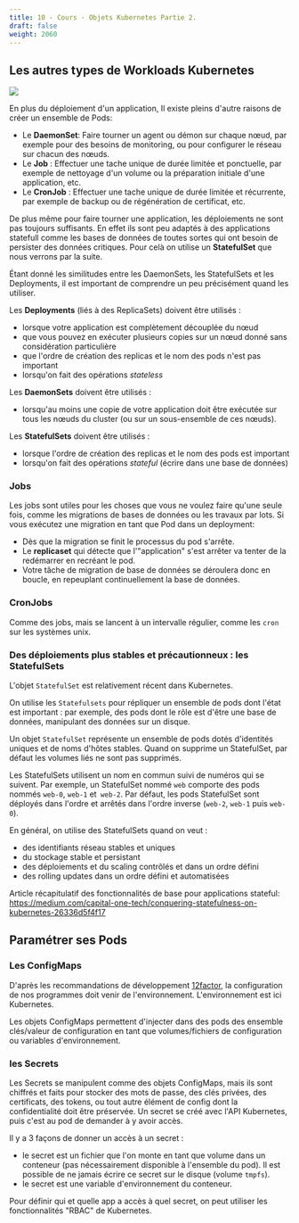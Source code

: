 ```yaml
---
title: 10 - Cours - Objets Kubernetes Partie 2.
draft: false
weight: 2060
---
```



## Les autres types de Workloads Kubernetes

![](../../images/kubernetes/k8s_objects_hierarchy.png?width=600px)

En plus du déploiement d'un application, Il existe pleins d'autre raisons de créer un ensemble de Pods:

- Le **DaemonSet**: Faire tourner un agent ou démon sur chaque nœud, par exemple pour des besoins de monitoring, ou pour configurer le réseau sur chacun des nœuds.
- Le **Job** : Effectuer une tache unique de durée limitée et ponctuelle, par exemple de nettoyage d'un volume ou la préparation initiale d'une application, etc.
- Le **CronJob** : Effectuer une tache unique de durée limitée et récurrente, par exemple de backup ou de régénération de certificat, etc.

De plus même pour faire tourner une application, les déploiements ne sont pas toujours suffisants. En effet ils sont peu adaptés à des applications statefull comme les bases de données de toutes sortes qui ont besoin de persister des données critiques. Pour celà on utilise un **StatefulSet** que nous verrons par la suite.

Étant donné les similitudes entre les DaemonSets, les StatefulSets et les Deployments, il est important de comprendre un peu précisément quand les utiliser.

Les **Deployments** (liés à des ReplicaSets) doivent être utilisés :

  - lorsque votre application est complètement découplée du nœud
  - que vous pouvez en exécuter plusieurs copies sur un nœud donné sans considération particulière
  - que l'ordre de création des replicas et le nom des pods n'est pas important
  - lorsqu'on fait des opérations *stateless*

Les **DaemonSets** doivent être utilisés :
  - lorsqu'au moins une copie de votre application doit être exécutée sur tous les nœuds du cluster (ou sur un sous-ensemble de ces nœuds).

Les **StatefulSets** doivent être utilisés :
  - lorsque l'ordre de création des replicas et le nom des pods est important
  - lorsqu'on fait des opérations *stateful* (écrire dans une base de données)

### Jobs

Les jobs sont utiles pour les choses que vous ne voulez faire qu'une seule fois, comme les migrations de bases de données ou les travaux par lots. Si vous exécutez une migration en tant que Pod dans un deployment:

- Dès que la migration se finit le processus du pod s'arrête.
- Le **replicaset** qui détecte que l'"application" s'est arrêter va tenter de la redémarrer en recréant le pod.
- Votre tâche de migration de base de données se déroulera donc en boucle, en repeuplant continuellement la base de données.

### CronJobs

Comme des jobs, mais se lancent à un intervalle régulier, comme les `cron` sur les systèmes unix.

### Des déploiements plus stables et précautionneux : les StatefulSets

L'objet `StatefulSet` est relativement récent dans Kubernetes.

On utilise les `Statefulsets` pour répliquer un ensemble de pods dont l'état est important : par exemple, des pods dont le rôle est d'être une base de données, manipulant des données sur un disque.

Un objet `StatefulSet` représente un ensemble de pods dotés d'identités uniques et de noms d'hôtes stables. Quand on supprime un StatefulSet, par défaut les volumes liés ne sont pas supprimés.

Les StatefulSets utilisent un nom en commun suivi de numéros qui se suivent. Par exemple, un StatefulSet nommé `web` comporte des pods nommés `web-0`, `web-1` et` web-2`. Par défaut, les pods StatefulSet sont déployés dans l'ordre et arrêtés dans l'ordre inverse (`web-2`, `web-1` puis `web-0`).

En général, on utilise des StatefulSets quand on veut :
- des identifiants réseau stables et uniques
- du stockage stable et persistant
- des déploiements et du scaling contrôlés et dans un ordre défini
- des rolling updates dans un ordre défini et automatisées

Article récapitulatif des fonctionnalités de base pour applications stateful: https://medium.com/capital-one-tech/conquering-statefulness-on-kubernetes-26336d5f4f17

## Paramétrer ses Pods

### Les ConfigMaps 

D'après les recommandations de développement [12factor](https://12factor.net), la configuration de nos programmes doit venir de l'environnement. L'environnement est ici Kubernetes.

Les objets ConfigMaps permettent d'injecter dans des pods des ensemble clés/valeur de configuration en tant que volumes/fichiers de configuration ou variables d'environnement.

### les Secrets

Les Secrets se manipulent comme des objets ConfigMaps, mais ils sont chiffrés et faits pour stocker des mots de passe, des clés privées, des certificats, des tokens, ou tout autre élément de config dont la confidentialité doit être préservée.
Un secret se créé avec l'API Kubernetes, puis c'est au pod de demander à y avoir accès.

Il y a 3 façons de donner un accès à un secret :
- le secret est un fichier que l'on monte en tant que volume dans un conteneur (pas nécessairement disponible à l'ensemble du pod). Il est possible de ne jamais écrire ce secret sur le disque (volume `tmpfs`).
- le secret est une variable d'environnement du conteneur.

Pour définir qui et quelle app a accès à quel secret, on peut utiliser les fonctionnalités "RBAC" de Kubernetes.


